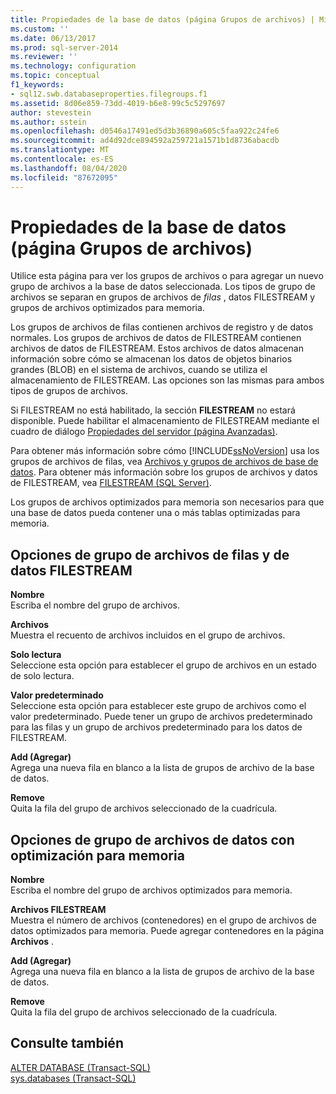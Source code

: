 ```yaml
---
title: Propiedades de la base de datos (página Grupos de archivos) | Microsoft Docs
ms.custom: ''
ms.date: 06/13/2017
ms.prod: sql-server-2014
ms.reviewer: ''
ms.technology: configuration
ms.topic: conceptual
f1_keywords:
- sql12.swb.databaseproperties.filegroups.f1
ms.assetid: 8d06e859-73dd-4019-b6e8-99c5c5297697
author: stevestein
ms.author: sstein
ms.openlocfilehash: d0546a17491ed5d3b36890a605c5faa922c24fe6
ms.sourcegitcommit: ad4d92dce894592a259721a1571b1d8736abacdb
ms.translationtype: MT
ms.contentlocale: es-ES
ms.lasthandoff: 08/04/2020
ms.locfileid: "87672095"
---
```

# <a name="database-properties-filegroups-page"></a>Propiedades de la base de datos (página Grupos de archivos)
  Utilice esta página para ver los grupos de archivos o para agregar un nuevo grupo de archivos a la base de datos seleccionada. Los tipos de grupo de archivos se separan en grupos de archivos de *filas* , datos FILESTREAM y grupos de archivos optimizados para memoria.  
  
 Los grupos de archivos de filas contienen archivos de registro y de datos normales. Los grupos de archivos de datos de FILESTREAM contienen archivos de datos de FILESTREAM. Estos archivos de datos almacenan información sobre cómo se almacenan los datos de objetos binarios grandes (BLOB) en el sistema de archivos, cuando se utiliza el almacenamiento de FILESTREAM. Las opciones son las mismas para ambos tipos de grupos de archivos.  
  
 Si FILESTREAM no está habilitado, la sección **FILESTREAM** no estará disponible. Puede habilitar el almacenamiento de FILESTREAM mediante el cuadro de diálogo [Propiedades del servidor (página Avanzadas)](../../database-engine/configure-windows/server-properties-advanced-page.md).  
  
 Para obtener más información sobre cómo [!INCLUDE[ssNoVersion](../../includes/ssnoversion-md.md)] usa los grupos de archivos de filas, vea [Archivos y grupos de archivos de base de datos](database-files-and-filegroups.md). Para obtener más información sobre los grupos de archivos y datos de FILESTREAM, vea [FILESTREAM &#40;SQL Server&#41;](../blob/filestream-sql-server.md).  
  
 Los grupos de archivos optimizados para memoria son necesarios para que una base de datos pueda contener una o más tablas optimizadas para memoria.  
  
## <a name="row-and-filestream-data-filegroup-options"></a>Opciones de grupo de archivos de filas y de datos FILESTREAM  
 **Nombre**  
 Escriba el nombre del grupo de archivos.  
  
 **Archivos**  
 Muestra el recuento de archivos incluidos en el grupo de archivos.  
  
 **Solo lectura**  
 Seleccione esta opción para establecer el grupo de archivos en un estado de solo lectura.  
  
 **Valor predeterminado**  
 Seleccione esta opción para establecer este grupo de archivos como el valor predeterminado. Puede tener un grupo de archivos predeterminado para las filas y un grupo de archivos predeterminado para los datos de FILESTREAM.  
  
 **Add (Agregar)**  
 Agrega una nueva fila en blanco a la lista de grupos de archivo de la base de datos.  
  
 **Remove**  
 Quita la fila del grupo de archivos seleccionado de la cuadrícula.  
  
## <a name="memory-optimized-data-filegroup-options"></a>Opciones de grupo de archivos de datos con optimización para memoria  
 **Nombre**  
 Escriba el nombre del grupo de archivos optimizados para memoria.  
  
 **Archivos FILESTREAM**  
 Muestra el número de archivos (contenedores) en el grupo de archivos de datos optimizados para memoria. Puede agregar contenedores en la página **Archivos** .  
  
 **Add (Agregar)**  
 Agrega una nueva fila en blanco a la lista de grupos de archivo de la base de datos.  
  
 **Remove**  
 Quita la fila del grupo de archivos seleccionado de la cuadrícula.  
  
## <a name="see-also"></a>Consulte también  
 [ALTER DATABASE &#40;Transact-SQL&#41;](/sql/t-sql/statements/alter-database-transact-sql)   
 [sys.databases &#40;Transact-SQL&#41;](/sql/relational-databases/system-catalog-views/sys-databases-transact-sql)  
  
  
